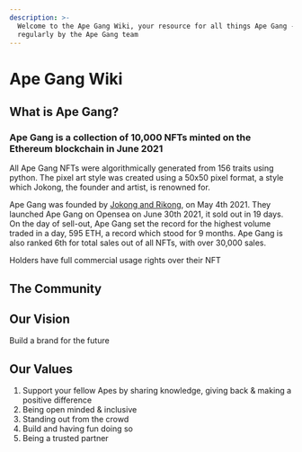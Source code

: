 ```yaml
---
description: >-
  Welcome to the Ape Gang Wiki, your resource for all things Ape Gang - updated
  regularly by the Ape Gang team
---
```


# Ape Gang Wiki

## What is Ape Gang?

### Ape Gang is a collection of 10,000 NFTs minted on the Ethereum blockchain in June 2021

All Ape Gang NFTs were algorithmically generated from 156 traits using python. The pixel art style was created using a 50x50 pixel format, a style which Jokong, the founder and artist, is renowned for.

Ape Gang was founded by [Jokong and Rikong](about-us/founders.md), on May 4th 2021. They launched Ape Gang on Opensea on June 30th 2021, it sold out in 19 days. On the day of sell-out, Ape Gang set the record for the highest volume traded in a day, 595 ETH, a record which stood for 9 months. Ape Gang is also ranked 6th for total sales out of all NFTs, with over 30,000 sales.&#x20;

Holders have full commercial usage rights over their NFT

## The Community



## Our Vision

Build a brand for the future

## Our Values

1. &#x20;Support your fellow Apes by sharing knowledge, giving back & making a positive difference‬
2. Being open minded & inclusive
3. Standing out from the crowd‬
4. Build and having fun doing so‬
5. Being a trusted partner‬
